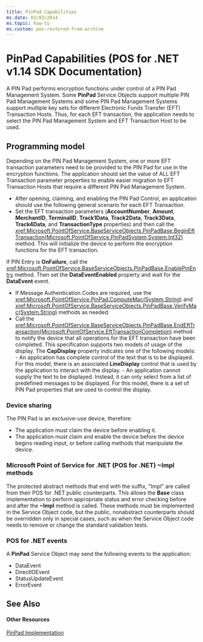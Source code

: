 ```yaml
---
title: PinPad Capabilities
ms.date: 03/03/2014
ms.topic: how-to
ms.custom: pos-restored-from-archive
---
```


# PinPad Capabilities (POS for .NET v1.14 SDK Documentation)

A PIN Pad performs encryption functions under control of a PIN Pad Management System. Some **PinPad** Service Objects support multiple PIN Pad Management Systems and some PIN Pad Management Systems support multiple key sets for different Electronic Funds Transfer (EFT) Transaction Hosts. Thus, for each EFT transaction, the application needs to select the PIN Pad Management System and EFT Transaction Host to be used.

## Programming model

Depending on the PIN Pad Management System, one or more EFT transaction parameters need to be provided to the PIN Pad for use in the encryption functions. The application should set the value of ALL EFT Transaction parameter properties to enable easier migration to EFT Transaction Hosts that require a different PIN Pad Management System.

- After opening, claiming, and enabling the PIN Pad Control, an application should use the following general scenario for each EFT Transaction.
- Set the EFT transaction parameters (**AccountNumber**, **Amount**, **MerchantID**, **TerminalID**, **Track1Data**, **Track2Data**, **Track3Data**, **Track4Data**, and **TransactionType** properties) and then call the <xref:Microsoft.PointOfService.BaseServiceObjects.PinPadBase.BeginEftTransaction(Microsoft.PointOfService.PinPadSystem,System.Int32)> method. This will initialize the device to perform the encryption functions for the EFT transaction.

If PIN Entry is **OnFailure**, call the <xref:Microsoft.PointOfService.BaseServiceObjects.PinPadBase.EnablePinEntry> method. Then set the **DataEventEnabled** property and wait for the **DataEvent** event.

- If Message Authentication Codes are required, use the <xref:Microsoft.PointOfService.PinPad.ComputeMac(System.String)> and <xref:Microsoft.PointOfService.BaseServiceObjects.PinPadBase.VerifyMac(System.String)> methods as needed.
- Call the <xref:Microsoft.PointOfService.BaseServiceObjects.PinPadBase.EndEftTransaction(Microsoft.PointOfService.EftTransactionCompletion)> method to notify the device that all operations for the EFT transaction have been completed. This specification supports two models of usage of the display. The **CapDisplay** property indicates one of the following models:
      - An application has complete control of the text that is to be displayed. For this model, there is an associated **LineDisplay** control that is used by the application to interact with the display.
      - An application cannot supply the text to be displayed. Instead, it can only select from a list of predefined messages to be displayed. For this model, there is a set of PIN Pad properties that are used to control the display.

### Device sharing

The PIN Pad is an exclusive-use device, therefore:

- The application must claim the device before enabling it.
- The application must claim and enable the device before the device begins reading input, or before calling methods that manipulate the device.

### Microsoft Point of Service for .NET (POS for .NET) ~Impl methods

The protected abstract methods that end with the suffix, "Impl" are called from their POS for .NET public counterparts. This allows the **Base** class implementation to perform appropriate status and error checking before and after the **~Impl** method is called. These methods must be implemented in the Service Object code, but the public, nonabstract counterparts should be overridden only in special cases, such as when the Service Object code needs to remove or change the standard validation tests.

### POS for .NET events

A **PinPad** Service Object may send the following events to the application:

- DataEvent
- DirectIOEvent
- StatusUpdateEvent
- ErrorEvent

## See Also

#### Other Resources

[PinPad Implementation](pinpad-implementation.md)
